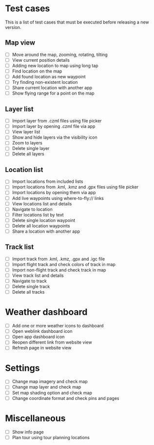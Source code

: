 # Test cases

This is a list of test cases that must be executed before releasing a new
version.

## Map view

- [ ] Move around the map, zooming, rotating, tilting
- [ ] View current position details
- [ ] Adding new location to map using long tap
- [ ] Find location on the map
- [ ] Add found location as new waypoint
- [ ] Try finding non-existent location
- [ ] Share current location with another app
- [ ] Show flying range for a point on the map

## Layer list

- [ ] Import layer from .czml files using file picker
- [ ] Import layer by opening .czml file via app
- [ ] View layer list
- [ ] Show and hide layers via the visibility icon
- [ ] Zoom to layers
- [ ] Delete single layer
- [ ] Delete all layers

## Location list

- [ ] Import locations from included lists
- [ ] Import locations from .kml, .kmz and .gpx files using file picker
- [ ] Import locations by opening them via app
- [ ] Add live waypoints using where-to-fly:// links
- [ ] View locations list and details
- [ ] Navigate to location
- [ ] Filter locations list by text
- [ ] Delete single location waypoint
- [ ] Delete all location waypoints
- [ ] Share a location with another app

## Track list

- [ ] Import track from .kml, .kmz, .gpx and .igc file
- [ ] Import flight track and check colors of track in map
- [ ] Import non-flight track and check track in map
- [ ] View track list and details
- [ ] Navigate to track
- [ ] Delete single track
- [ ] Delete all tracks

# Weather dashboard

- [ ] Add one or more weather icons to dashboard
- [ ] Open weblink dashboard icon
- [ ] Open app dashboard icon
- [ ] Reopen different link from website view
- [ ] Refresh page in website view

# Settings

- [ ] Change map imagery and check map
- [ ] Change map layer and check map
- [ ] Set map shading option and check map
- [ ] Change coordinate format and check pins and pages

# Miscellaneous

- [ ] Show info page
- [ ] Plan tour using tour planning locations
